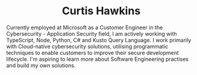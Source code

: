 <h1 align="center">Curtis Hawkins</h1>
<p>
  Currently employed at Microsoft as a Customer Engineer in the Cybersecurity - Application Security field, I am actively working with TypeScript, Node, Python, C# and Kusto Query Language. I work primarily with Cloud-native cybersecurity solutions, utilising programmatic techniques to enable customers to improve their secure development lifecycle. I'm aspiring to learn more about Software Engineering practises and build my own solutions.
  </p>
